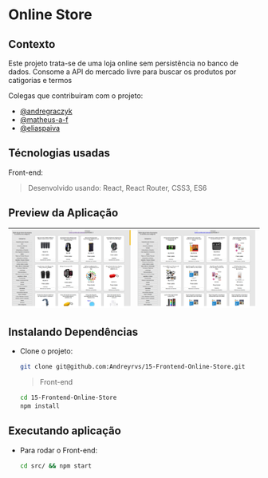 # Online Store

## Contexto

Este projeto trata-se de uma loja online sem persistência no banco de dados. Consome a API do mercado livre para buscar os produtos por catigorias e termos

Colegas que contribuiram com o projeto:

- [@andregraczyk](https://github.com/andregraczyk "github")
- [@matheus-a-f](https://github.com/matheus-a-f "github")
- [@eliaspaiva](https://github.com/eliaspaiva "github")
  
## Técnologias usadas

Front-end:
> Desenvolvido usando: React, React Router, CSS3, ES6

## Preview da Aplicação

| ![Login](./aplicacao-e.png) | ![Home](./aplicacao-d.png) |
| ----------- | ----------- |

## Instalando Dependências

- Clone o projeto:

  ```bash
  git clone git@github.com:Andreyrvs/15-Frontend-Online-Store.git
  ```

  > Front-end

  ```bash
  cd 15-Frontend-Online-Store
  npm install
  ```

## Executando aplicação

- Para rodar o Front-end:

  ```bash
  cd src/ && npm start
  ```
